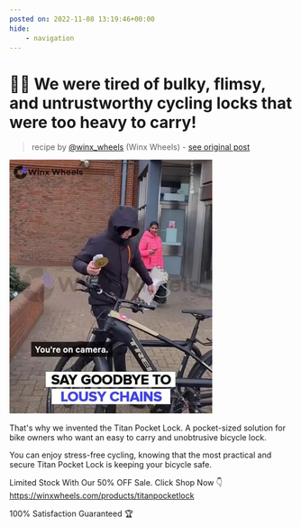 ```yaml
---
posted on: 2022-11-08 13:19:46+00:00
hide:
    - navigation
---
```


# 🚴‍♂️ We were tired of bulky, flimsy, and untrustworthy cycling locks that were too heavy to carry! 

> recipe by [@winx_wheels](https://www.instagram.com/winx_wheels/) 
(Winx Wheels) - [see original post](https://instagram.com/p/Cks47_eAUrI)

![](../img/winx_wheels_08-11-2022_1311.png)


That's why we invented the Titan Pocket Lock. A pocket-sized solution for bike owners who want an easy to carry and unobtrusive bicycle lock. 

You can enjoy stress-free cycling, knowing that the most practical and secure Titan Pocket Lock is keeping your bicycle safe. 

Limited Stock With Our 50% OFF Sale.
Click Shop Now 👇
https://winxwheels.com/products/titanpocketlock

100% Satisfaction Guaranteed 🏆 